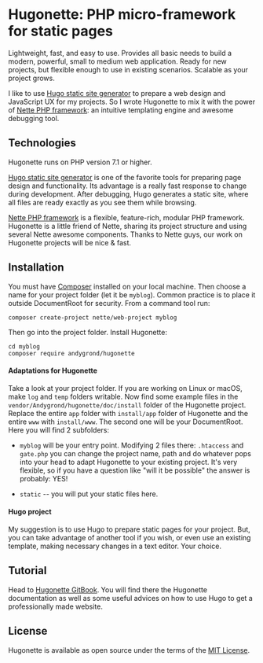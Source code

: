 # Hugonette: PHP micro-framework for static pages

Lightweight, fast, and easy to use. Provides all basic needs to build a modern, powerful, small to medium web application. Ready for new projects, but flexible enough to use in existing scenarios. Scalable as your project grows.

I like to use [Hugo static site generator](https://gohugo.io) to prepare a web design and JavaScript UX for my projects. So I wrote Hugonette to mix it with the power of [Nette PHP framework](https://nette.org/en/): an intuitive templating engine and awesome debugging tool.


## Technologies

Hugonette runs on PHP version 7.1 or higher.

[Hugo static site generator](https://gohugo.io) is one of the favorite tools for preparing page design and functionality. Its advantage is a really fast response to change during development. After debugging, Hugo generates a static site, where all files are ready exactly as you see them while browsing.

[Nette PHP framework](https://nette.org/en/) is a flexible, feature-rich, modular PHP framework. Hugonette is a little friend of Nette, sharing its project structure and using several Nette awesome components. Thanks to Nette guys, our work on Hugonette projects will be nice & fast.


## Installation

You must have [Composer](https://getcomposer.org/) installed on your local machine. Then choose a name for your project folder (let it be  `myblog`). Common practice is to place it outside DocumentRoot for security. From a command tool run:

```
composer create-project nette/web-project myblog
```

Then go into the project folder. Install Hugonette:

```
cd myblog
composer require andygrond/hugonette
```

#### Adaptations for Hugonette

Take a look at your project folder. If you are working on Linux or macOS, make `log` and `temp` folders writable. Now find some example files in the `vendor/Andygrond/hugonette/doc/install` folder of the Hugonette project. Replace the entire `app` folder with `install/app` folder of Hugonette and the entire `www` with `install/www`. The second one will be your DocumentRoot. Here you will find 2 subfolders:

* `myblog` will be your entry point. Modifying 2 files there: `.htaccess` and `gate.php` you can change the project name, path and do whatever pops into your head to adapt Hugonette to your existing project. It's very flexible, so if you have a question like "will it be possible" the answer is probably: YES!

* `static` -- you will put your static files here.

#### Hugo project

My suggestion is to use Hugo to prepare static pages for your project. But, you can take advantage of another tool if you wish, or even use an existing template, making necessary changes in a text editor. Your choice.


## Tutorial

Head to [Hugonette GitBook](https://andygrond.gitbook.io/hugonette/). You will find there the Hugonette documentation as well as some useful advices on how to use Hugo to get a professionally made website.


## License

Hugonette is available as open source under the terms of the [MIT License](http://opensource.org/licenses/MIT).
